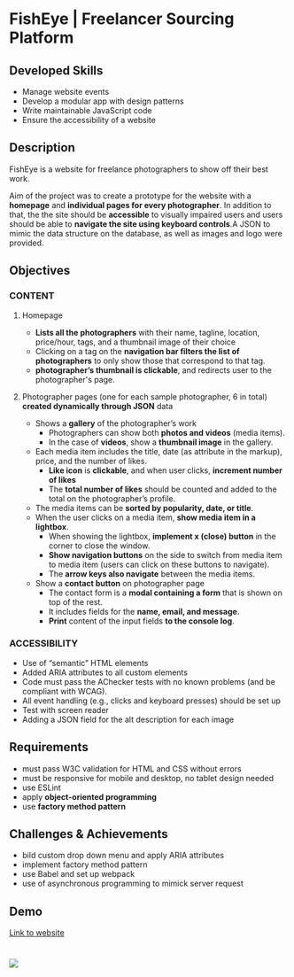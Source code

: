 # FishEye | Freelancer Sourcing Platform

## Developed Skills

- Manage website events
- Develop a modular app with design patterns
- Write maintainable JavaScript code
- Ensure the accessibility of a website

## Description

FishEye is a website for freelance photographers to show off their best work.

Aim of the project was to create a prototype for the website with a **homepage** and **individual pages for every photographer**. In addition to that, the the site should be **accessible** to visually impaired users and users should be able to **navigate the site using keyboard controls**.A JSON to mimic the data structure on the database, as well as images and logo were provided.

## Objectives

### CONTENT

1. Homepage

   - **Lists all the photographers** with their name, tagline, location, price/hour, tags,
     and a thumbnail image of their choice
   - Clicking on a tag on the **navigation bar filters the list of photographers** to only
     show those that correspond to that tag.
   - **photographer’s thumbnail is clickable**, and redirects user to the photographer's page.

2. Photographer pages (one for each sample photographer, 6 in total) **created dynamically through JSON** data
   - Shows a **gallery** of the photographer’s work
     - Photographers can show both **photos and videos** (media items).
     - In the case of **videos**, show a **thumbnail image** in the gallery.
   - Each media item includes the title, date (as attribute in the markup), price, and the number of likes.
     - **Like icon** is **clickable**, and when user clicks, **increment number of likes**
     - The **total number of likes** should be counted and added to the total on the photographer’s profile.
   - The media items can be **sorted by popularity, date, or title**.
   - When the user clicks on a media item, **show media item in a lightbox**.
     - When showing the lightbox, **implement x (close) button** in the corner to close the
       window.
     - **Show navigation buttons** on the side to switch from media item to
       media item (users can click on these buttons to navigate).
     - The **arrow keys also navigate** between the media items.
   - Show a **contact button** on photographer page
     - The contact form is a **modal containing a form** that is shown on top of the rest.
     - It includes fields for the **name, email, and message**.
     - **Print** content of the input fields **to the console log**.

### ACCESSIBILITY

- Use of “semantic” HTML elements
- Added ARIA attributes to all custom elements
- Code must pass the AChecker tests with no known problems (and be
  compliant with WCAG).
- All event handling (e.g., clicks and keyboard presses) should be set up
- Test with screen reader
- Adding a JSON field for the alt description for each image

## Requirements

- must pass W3C validation for HTML and CSS without errors
- must be responsive for mobile and desktop, no tablet design needed
- use ESLint
- apply **object-oriented programming**
- use **factory method pattern**

## Challenges & Achievements

- bild custom drop down menu and apply ARIA attributes
- implement factory method pattern
- use Babel and set up webpack
- use of asynchronous programming to mimick server request

## Demo

[Link to website](https://christinebogdan.github.io/p4_FreelancerSourcingPlatform/)

# <img src="./Screenshots/desktop_1.png">
